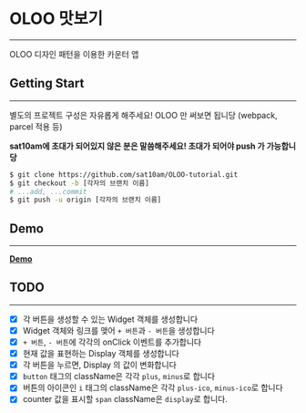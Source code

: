 # OLOO 맛보기
---
OLOO 디자인 패턴을 이용한 카운터 앱

## Getting Start
---

별도의 프로젝트 구성은 자유롭게 해주세요! OLOO 만 써보면 됩니당 (webpack, parcel 적용 등)

**sat10am에 초대가 되어있지 않은 분은 말씀해주세요! 초대가 되어야 push 가 가능합니당**

```bash
$ git clone https://github.com/sat10am/OLOO-tutorial.git
$ git checkout -b [각자의 브랜치 이름]
# ...add, ...commit
$ git push -u origin [각자의 브랜치 이름]
```

## Demo
---

**[Demo](http://static.doondoony.com/oloo-counter/index.html)**

## TODO
---

- [x] 각 버튼을 생성할 수 있는 Widget 객체를 생성합니다
- [x] Widget 객체와 링크를 맺어 `+ 버튼`과 `- 버튼`을 생성합니다
- [x] `+ 버튼`, `- 버튼`에 각각의 onClick 이벤트를 추가합니다
- [x] 현재 값을 표현하는 Display 객체를 생성합니다
- [x] 각 버튼을 누르면, Display 의 값이 변화합니다
- [x] `button` 태그의 className은 각각 `plus`, `minus`로 합니다
- [x] 버튼의 아이콘인 `i` 태그의 className은 각각 `plus-ico`, `minus-ico`로 합니다
- [x] counter 값을 표시할 `span` className은 `display`로 합니다.